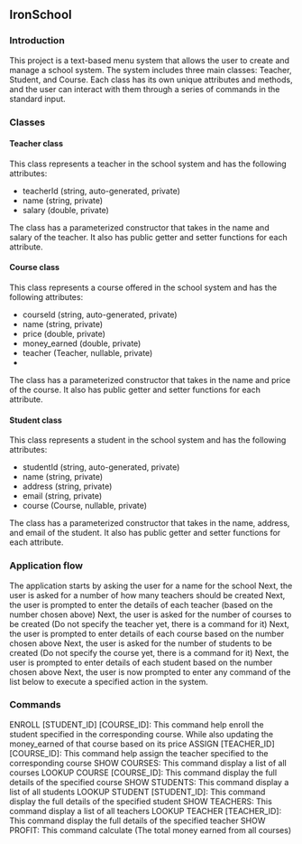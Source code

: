 ## IronSchool


### Introduction
This project is a text-based menu system that allows the user to create and manage
a school system. The system includes three main classes: Teacher, Student, 
and Course. Each class has its own unique attributes and methods, and the user 
can interact with them through a series of commands in the standard input.

### Classes
#### Teacher class
This class represents a teacher in the school system and has the following attributes:

- teacherId (string, auto-generated, private)
- name (string, private)
- salary (double, private)

The class has a parameterized constructor that takes in the name and salary of the teacher.
It also has public getter and setter functions for each attribute.

#### Course class
This class represents a course offered in the school system and has the following attributes:

- courseId (string, auto-generated, private)
- name (string, private)
- price (double, private)
- money_earned (double, private)
- teacher (Teacher, nullable, private)
- 
The class has a parameterized constructor that takes in the name and price of the course. It also has public getter 
and setter functions for each attribute.

#### Student class
This class represents a student in the school system and has the following attributes:

- studentId (string, auto-generated, private)
- name (string, private)
- address (string, private)
- email (string, private)
- course (Course, nullable, private)

The class has a parameterized constructor that takes in the name, address, and email of the student. 
It also has public getter and setter functions for each attribute.

### Application flow
The application starts by asking the user for a name for the school
Next, the user is asked for a number of how many teachers should be created
Next, the user is prompted to enter the details of each teacher (based on the number chosen above)
Next, the user is asked for the number of courses to be created (Do not specify the teacher yet, 
there is a command for it)
Next, the user is prompted to enter details of each course based on the number chosen above
Next, the user is asked for the number of students to be created (Do not specify the course yet, 
there is a command for it)
Next, the user is prompted to enter details of each student based on the number chosen above
Next, the user is now prompted to enter any command of the list below to execute a specified action in the system.

### Commands

ENROLL [STUDENT_ID] [COURSE_ID]: This command help enroll the student specified in the corresponding course. While also updating the money_earned of that course based on its price
ASSIGN [TEACHER_ID] [COURSE_ID]: This command  help assign the teacher specified to the corresponding course
SHOW COURSES: This command display a list of all courses
LOOKUP COURSE [COURSE_ID]: This command display the full details of the specified course
SHOW STUDENTS: This command display a list of all students
LOOKUP STUDENT [STUDENT_ID]: This command display the full details of the specified student
SHOW TEACHERS: This command display a list of all teachers
LOOKUP TEACHER [TEACHER_ID]: This command display the full details of the specified teacher
SHOW PROFIT: This command calculate (The total money earned from all courses)